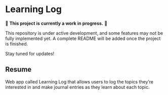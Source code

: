 # Learning Log

🚧 **This project is currently a work in progress.** 🚧

This repository is under active development, and some features may not be fully implemented yet.
A complete README will be added once the project is finished.

Stay tuned for updates!

## Resume

Web app called Learning Log that allows users to log the topics they’re interested in and make journal entries as they learn about each topic.